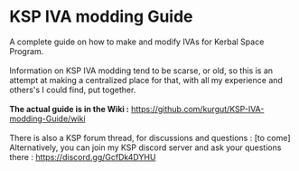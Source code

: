 # KSP IVA modding Guide
A complete guide on how to make and modify IVAs for Kerbal Space Program.  
<br/>
Information on KSP IVA modding tend to be scarse, or old, so this is an attempt at making a centralized place for that, with all my experience and others's I could find, put together.  
<br/>
__The actual guide is in the Wiki :__ https://github.com/kurgut/KSP-IVA-modding-Guide/wiki  
<br/>
There is also a KSP forum thread, for discussions and questions : [to come]  
Alternatively, you can join my KSP discord server and ask your questions there : https://discord.gg/GcfDk4DYHU
<br/>
